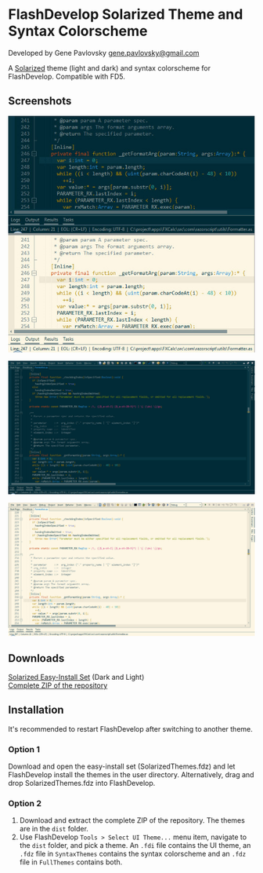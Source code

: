 FlashDevelop Solarized Theme and Syntax Colorscheme
===================================================

Developed by Gene Pavlovsky <gene.pavlovsky@gmail.com>

A [Solarized](http://ethanschoonover.com/solarized) theme (light and dark) and syntax colorscheme for FlashDevelop. Compatible with FD5.

Screenshots
-----------

![solarized](https://raw.githubusercontent.com/gene-pavlovsky/flashdevelop-colors-solarized/master/image/fd_solarized.jpg)

![solarized-dark](https://raw.githubusercontent.com/gene-pavlovsky/flashdevelop-colors-solarized/master/image/fd_solarized_dark.jpg)

![solarized-light](https://raw.githubusercontent.com/gene-pavlovsky/flashdevelop-colors-solarized/master/image/fd_solarized_light.jpg)

Downloads
------------
[Solarized Easy-Install Set](https://github.com/gene-pavlovsky/flashdevelop-colors-solarized/blob/master/dist/SolarizedThemes.fdz?raw=true) (Dark and Light)  
[Complete ZIP of the repository](https://github.com/gene-pavlovsky/flashdevelop-colors-solarized/archive/master.zip)

Installation
------------

It's recommended to restart FlashDevelop after switching to another theme.

### Option 1

Download and open the easy-install set (SolarizedThemes.fdz) and let FlashDevelop install the themes in the user directory. Alternatively, drag and drop SolarizedThemes.fdz into FlashDevelop.

### Option 2

1. Download and extract the complete ZIP of the repository. The themes are in the `dist` folder.
2. Use FlashDevelop `Tools > Select UI Theme...` menu item, navigate to the `dist` folder, and pick a theme. An `.fdi` file contains the UI theme, an `.fdz` file in `SyntaxThemes` contains the syntax colorscheme and an `.fdz` file in `FullThemes` contains both.
